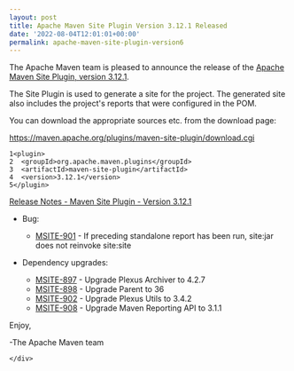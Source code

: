 ```yaml
---
layout: post
title: Apache Maven Site Plugin Version 3.12.1 Released
date: '2022-08-04T12:01:01+00:00'
permalink: apache-maven-site-plugin-version6
---
```

<div class="post_body"><p>The Apache Maven team is pleased to announce the release of the
<a href="https://maven.apache.org/plugins/maven-site-plugin/">Apache Maven Site Plugin, version 3.12.1</a>.</p>
<p>The Site Plugin is used to generate a site for the project. The generated site
also includes the project's reports that were configured in the POM.</p>
<p>You can download the appropriate sources etc. from the download page:</p>
<p><a href="https://maven.apache.org/plugins/maven-site-plugin/download.cgi">https://maven.apache.org/plugins/maven-site-plugin/download.cgi</a></p>
<div class="highlight"><pre tabindex="0" class="chroma"><code class="language-xml" data-lang="xml"><span class="line"><span class="ln">1</span><span class="cl"><span class="nt">&lt;plugin&gt;</span>
</span></span><span class="line"><span class="ln">2</span><span class="cl">  <span class="nt">&lt;groupId&gt;</span>org.apache.maven.plugins<span class="nt">&lt;/groupId&gt;</span>
</span></span><span class="line"><span class="ln">3</span><span class="cl">  <span class="nt">&lt;artifactId&gt;</span>maven-site-plugin<span class="nt">&lt;/artifactId&gt;</span>
</span></span><span class="line"><span class="ln">4</span><span class="cl">  <span class="nt">&lt;version&gt;</span>3.12.1<span class="nt">&lt;/version&gt;</span>
</span></span><span class="line"><span class="ln">5</span><span class="cl"><span class="nt">&lt;/plugin&gt;</span>   
</span></span></code></pre></div><p><a href="https://issues.apache.org/jira/secure/ReleaseNote.jspa?version=12351337&amp;styleName=Text&amp;projectId=12317923">Release Notes - Maven Site Plugin - Version 3.12.1</a></p>
<ul>
<li>
<p>Bug:</p>
<ul>
<li><a href="https://issues.apache.org/jira/browse/MSITE-901">MSITE-901</a> - If preceding standalone report has been run, site:jar does not reinvoke site:site</li>
</ul>
</li>
<li>
<p>Dependency upgrades:</p>
<ul>
<li><a href="https://issues.apache.org/jira/browse/MSITE-897">MSITE-897</a> - Upgrade Plexus Archiver to 4.2.7</li>
<li><a href="https://issues.apache.org/jira/browse/MSITE-898">MSITE-898</a> - Upgrade Parent to 36</li>
<li><a href="https://issues.apache.org/jira/browse/MSITE-902">MSITE-902</a> - Upgrade Plexus Utils to 3.4.2</li>
<li><a href="https://issues.apache.org/jira/browse/MSITE-908">MSITE-908</a> - Upgrade Maven Reporting API to 3.1.1</li>
</ul>
</li>
</ul>
<p>Enjoy,</p>
<p>-The Apache Maven team</p>

    </div>
